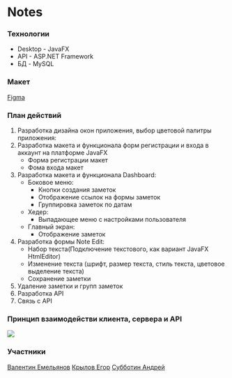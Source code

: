 # Notes

### Технологии
- Desktop - JavaFX
- API - ASP.NET Framework
- БД - MySQL

### Макет
[Figma](https://www.figma.com/file/cQdKqYi4emIcN3ROwc9BUD/Untitled?node-id=0%3A1 "Figma")

### План действий
1. Разработка дизайна окон приложения, выбор цветовой палитры приложения:
2. Разработка макета и функционала форм регистрации и входа в аккаунт на платформе JavaFX
	- Форма регистрации макет
	- Фома входа макет
3. Разработка макета и функционала Dashboard:
	- Боковое меню:
		- Кнопки создания заметок
		- Отображение ссылок на формы заметок
		- Группировка заметок по датам
	- Хедер:
		- Выпадающее меню с настройками пользователя
	- Главный экран:
		- Отображение заметок
4. Разработка формы Note Edit:
	- Набор текста(Подключение текстового, как вариант JavaFX HtmlEditor)
	- Изменение текста (шрифт, размер текста, стиль текста, цветовое выделение текста)
	- Сохранение заметки
5. Удаление заметки и групп заметок
6. Разработка API
7. Связь с API

### Принцип взаимодействи клиента, сервера и API
![](https://i.imgur.com/7asH06ah.jpg)

### Участники
[Валентин Емельянов](https://github.com/Healthzone "Валентин Емельянов")
[Крылов Егор](https://github.com/TopRuiner "Крылов Егор")
[Субботин Андрей](https://github.com/Krimsit "Субботин Андрей")
